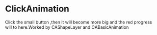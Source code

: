 # ClickAnimation
Click the small button ,then it will become more big and the red progress will to here.Worked by CAShapeLayer and CABasicAnimation
